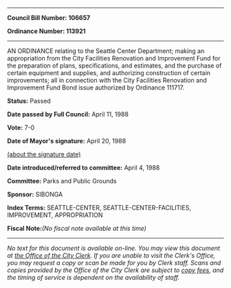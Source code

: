 

********

**Council Bill Number: 106657**
   
**Ordinance Number: 113921**
********

 AN ORDINANCE relating to the Seattle Center Department; making an appropriation from the City Facilities Renovation and Improvement Fund for the preparation of plans, specifications, and estimates, and the purchase of certain equipment and supplies, and authorizing construction of certain improvements; all in connection with the City Facilities Renovation and Improvement Fund Bond issue authorized by Ordinance 111717.

**Status:** Passed
   
**Date passed by Full Council:** April 11, 1988
   
**Vote:** 7-0
   
**Date of Mayor's signature:** April 20, 1988
   
[(about the signature date)](/~public/approvaldate.htm)
   
   
   
**Date introduced/referred to committee:** April 4, 1988
   
**Committee:** Parks and Public Grounds
   
**Sponsor:** SIBONGA
   
   
**Index Terms:** SEATTLE-CENTER, SEATTLE-CENTER-FACILITIES, IMPROVEMENT, APPROPRIATION

**Fiscal Note:**_(No fiscal note available at this time)_
********

_No text for this document is available on-line. You may view this document at [the Office of the City Clerk](http://www.seattle.gov/leg/clerk/contactUs.htm). If you are unable to visit the Clerk's Office, you may request a copy or scan be made for you by Clerk staff. Scans and copies provided by the Office of the City Clerk are subject to [copy fees](http://clerk.seattle.gov/~public/clerkfees.htm), and the timing of service is dependent on the availability of staff._

